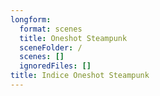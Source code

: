 ```yaml
---
longform:
  format: scenes
  title: Oneshot Steampunk
  sceneFolder: /
  scenes: []
  ignoredFiles: []
title: Indice Oneshot Steampunk
---
```

